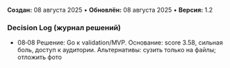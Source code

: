 **Создан:** 08 августа 2025 • **Обновлён:** 08 августа 2025 • **Версия:** 1.2

### Decision Log (журнал решений)

- 08‑08 Решение: Go к validation/MVP. Основание: score 3.58, сильная боль, доступ к аудитории. Альтернативы: сузить только на файлы; отложить фото
